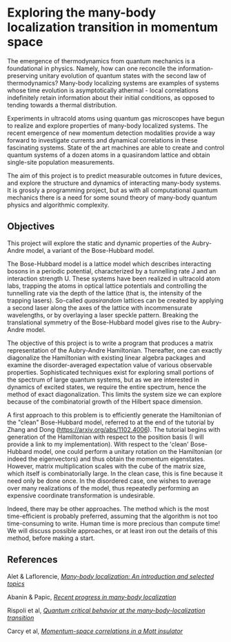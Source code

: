# Exploring the many-body localization transition in momentum space

The emergence of thermodynamics from quantum mechanics is a foundational in physics.
Namely, how can one reconcile the information-preserving unitary evolution of quantum states with the second law of thermodynamics? Many-body localizing systems are examples of systems whose time evolution is asymptotically athermal - local correlations indefinitely retain information about their initial conditions, as opposed to tending towards a thermal distribution. 

Experiments in ultracold atoms using quantum gas microscopes have begun to realize and explore properties of many-body localized systems. The recent emergence of new momentum detection modalities provide a way forward to investigate currents and dynamical correlations in these fascinating systems. State of the art machines are able to create and control quantum systems of a dozen atoms in a quasirandom lattice and obtain single-site population measurements. 

The aim of this project is to predict measurable outcomes in future devices, and explore the structure and dynamics of interacting many-body systems. It is grossly a programming project, but as with all computational quantum mechanics there is a need for some sound theory of many-body quantum physics and algorithmic complexity.

## Objectives

This project will explore the static and dynamic properties of the Aubry-Andre model, a variant of the Bose-Hubbard model.

The Bose-Hubbard model is a lattice model which describes interacting bosons in a periodic potential, characterized by a tunnelling rate J and an interaction strength U. These systems have been realized in ultracold atom labs, trapping the atoms in optical lattice potentials and controlling the tunnelling rate via the depth of the lattice (that is, the intensity of the trapping lasers). So-called *quasirandom* lattices can be created by applying a second laser along the axes of the lattice with incommensurate wavelengths, or by overlaying a laser speckle pattern. Breaking the translational symmetry of the Bose-Hubbard model gives rise to the Aubry-Andre model.

The objective of this project is to write a program that produces a matrix representation of the Aubry-Andre Hamiltonian. Thereafter, one can exactly diagonalize the Hamiltonian with existing linear algebra packages and examine the disorder-averaged expectation value of various observable properties. Sophisticated techniques exist for exploring small portions of the spectrum of large quantum systems, but as we are interested in dynamics of excited states, we require the entire spectrum, hence the method of exact diagonalization. This limits the system size we can explore because of the combinatorial growth of the Hilbert space dimension.

A first approach to this problem is to efficiently generate the Hamiltonian of the "clean" Bose-Hubbard model, referred to at the end of the tutorial by Zhang and Dong (https://arxiv.org/abs/1102.4006). The tutorial begins with generation of the Hamiltonian with respect to the position basis (I will provide a link to my implementation). With respect to the 'clean' Bose-Hubbard model, one could perform a unitary rotation on the Hamiltonian (or indeed the eigenvectors) and thus obtain the momentum eigenstates. However, matrix multiplication scales with the cube of the matrix size, which itself is combinatorially large. In the clean case, this is fine because it need only be done once. In the disordered case, one wishes to average over many realizations of the model, thus repeatedly performing an expensive coordinate transformation is undesirable.

Indeed, there may be other approaches. The method which is the most time-efficient is probably preferred, assuming that the algorithm is not too time-consuming to write. Human time is more precious than compute time! We will discuss possible approaches, or at least iron out the details of this method, before making a start.


## References
Alet & Laflorencie, [*Many-body localization: An introduction and selected topics*](https://arxiv.org/abs/1711.03145)

Abanin & Papic, [*Recent progress in many-body localization*](https://onlinelibrary.wiley.com/doi/full/10.1002/andp.201700169)

Rispoli et al, [*Quantum critical behavior at the many-body-localization transition* ](https://arxiv.org/abs/1812.06959)

Carcy et al, [*Momentum-space correlations in a Mott insulator*](https://arxiv.org/abs/1904.10995)